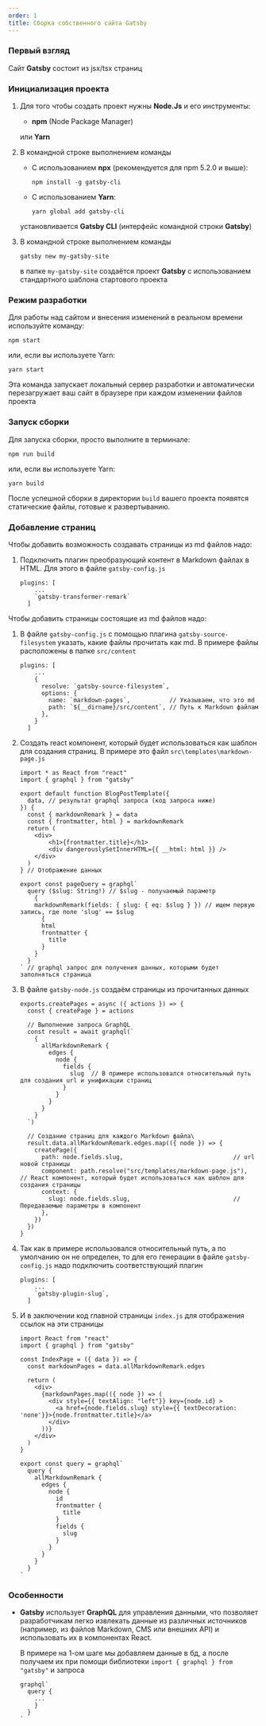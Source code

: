 ```yaml
---
order: 1
title: Сборка собственного сайта Gatsby
---
```


### Первый взгляд

Сайт **Gatsby** состоит из jsx/tsx страниц

### Инициализация проекта

1. Для того чтобы создать проект нужны **Node.Js** и его инструменты:

   -  **npm** (Node Package Manager)

   или **Yarn**

2. В командной строке выполнением команды

   -  С использованием **npx** (рекомендуется для npm 5.2.0 и выше):

      `npm install -g gatsby-cli`

   -  С использованием **Yarn**:

      `yarn global add gatsby-cli`

   установливается **Gatsby CLI** (интерфейс командной строки **Gatsby**)

3. В командной строке выполнением команды

   `gatsby new my-gatsby-site`

   в папке `my-gatsby-site` создаётся проект **Gatsby** с использованием стандартного шаблона стартового проекта

### **Режим разработки**

Для работы над сайтом и внесения изменений в реальном времени используйте команду:

`npm start`

или, если вы используете Yarn:

`yarn start`

Эта команда запускает локальный сервер разработки и автоматически перезагружает ваш сайт в браузере при каждом изменении файлов проекта

### **Запуск сборки**

Для запуска сборки, просто выполните в терминале:

`npm run build`

или, если вы используете Yarn:

`yarn build`

После успешной сборки в директории `build` вашего проекта появятся статические файлы, готовые к развертыванию.

### Добавление страниц

Чтобы добавить возможность создавать страницы из md файлов надо:

1. Подключить плагин преобразующий контент в Markdown файлах в HTML. Для этого в файле `gatsby-config.js`

   ```
   plugins: [
       ...
       `gatsby-transformer-remark`
     ]
   ```

Чтобы добавить страницы состоящие из md файлов надо:

1. В файле `gatsby-config.js` с помощью плагина `gatsby-source-filesystem` указать, какие файлы прочитать как md. В примере файлы расположены в папке `src/content`

   ```
   plugins: [
       ...
       {
         resolve: `gatsby-source-filesystem`,
         options: {
           name: `markdown-pages`,           // Указываем, что это md
           path: `${__dirname}/src/content`, // Путь к Markdown файлам
         },
       }
     ]
   ```

2. Создать react компонент, который будет использоваться как шаблон для создания страниц. В примере это файл `src\templates\markdown-page.js`

   ```
   import * as React from "react"
   import { graphql } from "gatsby"
   
   export default function BlogPostTemplate({
     data, // результат graphql запроса (код запроса ниже) 
   }) {
     const { markdownRemark } = data
     const { frontmatter, html } = markdownRemark
     return (
       <div>
           <h1>{frontmatter.title}</h1>
           <div dangerouslySetInnerHTML={{ __html: html }} />
       </div>
     )
   } // Отображение данных
   
   export const pageQuery = graphql`
     query ($slug: String!) // $slug - получаемый параметр
       {
       markdownRemark(fields: { slug: { eq: $slug } }) // ищем первую запись, где поле 'slug' == $slug
         {
         html
         frontmatter {
           title
         }
       }
     }
   ` // graphql запрос для получения данных, которыми будет заполняться страница
   ```

3. В файле `gatsby-node.js` создаём страницы из прочитанных данных

   ```
   exports.createPages = async ({ actions }) => {
     const { createPage } = actions
   
     // Выполнение запроса GraphQL
     const result = await graphql(`
       {
         allMarkdownRemark {
           edges {
             node {
               fields {
                 slug  // В примере использовался относительный путь для создания url и унификации страниц
               }
             }
           }
         }
       }
     `)
   
     // Создание страниц для каждого Markdown файла\
     result.data.allMarkdownRemark.edges.map(({ node }) => {
       createPage({
         path: node.fields.slug,                               // url новой страницы
         component: path.resolve("src/templates/markdown-page.js"),  // React компонент, который будет использоваться как шаблон для создания страницы
         context: {
           slug: node.fields.slug,                             // Передаваемые параметры в компонент
         },
       })
     })
   }
   ```

4. Так как в примере использовался относительный путь, а по умолчанию он не определен, то для его генерации в файле `gatsby-config.js` надо подключить соответствующий плагин

   ```
   plugins: [
       ...
       `gatsby-plugin-slug`,
     ]
   ```

5. И в заключении код главной страницы `index.js` для отображения ссылок на эти страницы

   ```
   import React from "react"
   import { graphql } from "gatsby"
   
   const IndexPage = ({ data }) => {
     const markdownPages = data.allMarkdownRemark.edges
   
     return (
       <div>
         {markdownPages.map(({ node }) => (
           <div style={{ textAlign: "left"}} key={node.id} >
             <a href={node.fields.slug} style={{ textDecoration: 'none'}}>{node.frontmatter.title}</a>
           </div>
         ))}
       </div>
     )
   }
   
   export const query = graphql`
     query {
       allMarkdownRemark {
         edges {
           node {
             id
             frontmatter {
               title
             }
             fields {
               slug
             }
           }
         }
       }
     }
   `
   ```

### **Особенности**

-  **Gatsby** использует **GraphQL** для управления данными, что позволяет разработчикам легко извлекать данные из различных источников (например, из файлов Markdown, CMS или внешних API) и использовать их в компонентах React.

   В примере на 1-ом шаге мы добавляем данные в бд, а после получаем их при помощи библиотеки `import { graphql } from "gatsby"` и запроса

   ```
   graphql`
     query {
       ...
       }
     }
   `
   ```